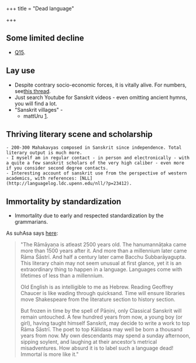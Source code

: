 +++
title = "Dead language"

+++
## Some limited decline
- [Q15](https://www.quora.com/Why-isnt-sanskrit-used-anymore).

## Lay use
- Despite contrary socio-economic forces, it is vitally alive. For numbers, see[this thread](https://groups.google.com/forum/#%21msg/bvparishat/QFqoGrD-KrA/R8NvUSDoWwsJ).
- Just search Youtube for Sanskrit videos - even omitting ancient hymns, you will find a lot.
- "Sanskrit villages" -
    - mattUru [1](https://www.youtube.com/watch?v=s0I8h5oCbrQ).

## Thriving literary scene and scholarship
    - 200-300 Mahakavyas composed in Sanskrit since independence. Total literary output is much more.
    - I myself am in regular contact - in person and electronically - with a quite a few sanskrit scholars of the very high caliber - even more if you consider second degree contacts.
    - Interesting account of sanskrit use from the perspective of western academics, with references: [NLL](http://languagelog.ldc.upenn.edu/nll/?p=23412).


## Immortality by standardization
- Immortality due to early and respected standardization by the grammarians.
    
As suhAsa says [here](http://swarajyamag.com/columns/verses-which-produce-magic-when-re-read/): 

> "The Rāmāyaṇa is atleast 2500 years old. The hanumannāṭaka came more than 1500 years after it. And more than a millennium later came Rāma Śāstrī. And half a century later came Bacchu Subbarāyagupta. This literary chain may not seem unusual at first glance, yet it is an extraordinary thing to happen in a language. Languages come with lifetimes of less than a millennium. 
> 
> Old English is as intelligible to me as Hebrew. Reading Geoffrey Chaucer is like wading through quicksand. Time will ensure libraries move Shakespeare from the literature section to history section. 
> 
> But frozen in time by the spell of Pāṇini, only Classical Sanskrit will remain untouched. A few hundred years from now, a young boy (or girl), having taught himself Sanskrit, may decide to write a work to top Rāma Śāstrī. The poet to top Kālidasa may well be born a thousand years from now. My own descendants may spend a sunday afternoon, sipping soylent, and laughing at their ancestor’s metrical misadventures. How absurd it is to label such a language dead! Immortal is more like it."
